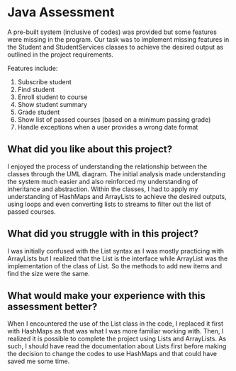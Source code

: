 # Java Assessment
A pre-built system (inclusive of codes) was provided but some features were missing in the program.
Our task was to implement missing features in the Student and StudentServices classes to achieve the desired output as outlined in the project requirements.

Features include: 
1) Subscribe student
2) Find student
3) Enroll student to course
4) Show student summary
5) Grade student
6) Show list of passed courses (based on a minimum passing grade)
7) Handle exceptions when a user provides a wrong date format

## What did you like about this project?
I enjoyed the process of understanding the relationship between the classes through the UML diagram. The initial analysis made understanding the system much easier and also reinforced my understanding of inheritance and abstraction. Within the classes, I had to apply my understanding of HashMaps and ArrayLists to achieve the desired outputs, using loops and even converting lists to streams to filter out the list of passed courses.
## What did you struggle with in this project?
I was initially confused with the List syntax as I was mostly practicing with ArrayLists but I  realized that the List is the interface while ArrayList was the implementation of the class of List. So the methods to add new items and find the size were the same.
## What would make your experience with this assessment better?
When I encountered the use of the List class in the code, I replaced it first with HashMaps as that was what I was more familiar working with. Then, I realized it is possible to complete the project using Lists and ArrayLists.  As such, I should have read the documentation about Lists first before making the decision to change the codes to use HashMaps and that could have saved me some time.

